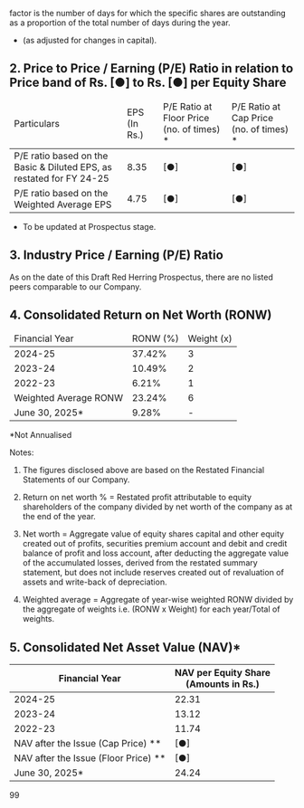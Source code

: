 factor is the number of days for which the specific shares are outstanding as a proportion of the total number of days during the year.

* (as adjusted for changes in capital).

## 2. Price to Price / Earning (P/E) Ratio in relation to Price band of Rs. [●] to Rs. [●] per Equity Share

<table><thead><tr><td>Particulars</td><td>EPS (In Rs.)</td><td>P/E Ratio at Floor Price (no. of times) *</td><td>P/E Ratio at Cap Price (no. of times) *</td></tr></thead><tbody><tr><td>P/E ratio based on the Basic & Diluted EPS, as restated for FY 24-25</td><td>8.35</td><td>[●]</td><td>[●]</td></tr><tr><td>P/E ratio based on the Weighted Average EPS</td><td>4.75</td><td>[●]</td><td>[●]</td></tr></tbody></table>

* To be updated at Prospectus stage.

## 3. Industry Price / Earning (P/E) Ratio

As on the date of this Draft Red Herring Prospectus, there are no listed peers comparable to our Company.

## 4. Consolidated Return on Net Worth (RONW)

<table><thead><tr><td>Financial Year</td><td>RONW (%)</td><td>Weight (x)</td></tr></thead><tbody><tr><td>2024-25</td><td>37.42%</td><td>3</td></tr><tr><td>2023-24</td><td>10.49%</td><td>2</td></tr><tr><td>2022-23</td><td>6.21%</td><td>1</td></tr><tr><td>Weighted Average RONW</td><td>23.24%</td><td>6</td></tr><tr><td>June 30, 2025*</td><td>9.28%</td><td>-</td></tr></tbody></table>

*Not Annualised

Notes:

1. The figures disclosed above are based on the Restated Financial Statements of our Company.

2. Return on net worth % = Restated profit attributable to equity shareholders of the company divided by net worth of the company as at the end of the year.

3. Net worth = Aggregate value of equity shares capital and other equity created out of profits, securities premium account and debit and credit balance of profit and loss account, after deducting the aggregate value of the accumulated losses, derived from the restated summary statement, but does not include reserves created out of revaluation of assets and write-back of depreciation.

4. Weighted average = Aggregate of year-wise weighted RONW divided by the aggregate of weights i.e. (RONW x Weight) for each year/Total of weights.

## 5. Consolidated Net Asset Value (NAV)*

<table><thead><tr><th>Financial Year</th><th>NAV per Equity Share<br>(Amounts in Rs.)</th></tr></thead><tbody><tr><td>2024-25</td><td>22.31</td></tr><tr><td>2023-24</td><td>13.12</td></tr><tr><td>2022-23</td><td>11.74</td></tr><tr><td>NAV after the Issue (Cap Price) **</td><td>[●]</td></tr><tr><td>NAV after the Issue (Floor Price) **</td><td>[●]</td></tr><tr><td>June 30, 2025*</td><td>24.24</td></tr></tbody></table>

99